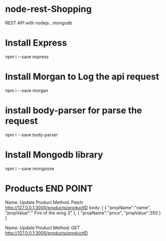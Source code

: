 # node-rest-Shopping
REST API  with nodejs , mongodb


# Install Express 

npm i --save express

# Install Morgan to Log the api request

 npm i --save morgan

 # install body-parser for parse the request 

  npm i --save body-parser

  # Install Mongodb library 

  npm i --save mongoose


  # Products END POINT
  Name: Update Product
  Method: Patch
  http://127.0.0.1:3000/products/productID
   body:
   [
       {
	    "propName":"name",
	    "propValue":" Fire of the wing 3"
      },
      {
	    "propName":"price",
	    "propValue":350
     }
   ]

  Name: Update Product
  Method: GET
  http://127.0.0.1:3000/products/productID
